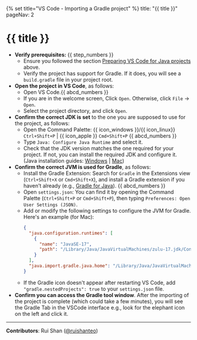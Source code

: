 {% set title="VS Code - Importing a Gradle project" %}
<frontmatter>
  title: "{{ title }}"
  pageNav: 2
</frontmatter>


<include src="vscode.md#wip-warning" />

# {{ title }}

* **Verify prerequisites:** {{ step_numbers }}
  * Ensure you followed the section [Preparing VS Code for Java projects](#preparing-vs-code-for-java-projects) above.
  * Verify the project has support for Gradle. If it does, you will see a `build.gradle` file in your project root.
* **Open the project in VS Code**, as follows:
  * Open VS Code.{{ abcd_numbers }}
  * If you are in the welcome screen, Click `Open`. Otherwise, click `File` -> `Open`.
  * Select the project directory, and click `Open`.
* **Confirm the correct JDK is set** to the one you are supposed to use for the project, as follows:
  * Open the Command Palette: {{ icon_windows }}/{{ icon_linux}} `Ctrl+Shift+P` | {{ icon_apple }} `Cmd+Shift+P` {{ abcd_numbers }}
  * Type `Java: Configure Java Runtime` and select it.
  * Check that the JDK version matches the one required for your project. If not, you can install the required JDK and configure it. (Java installation guides: [Windows](https://se-education.org/guides/tutorials/javaInstallationMac.html) | [Mac](https://se-education.org/guides/tutorials/javaInstallationWindows.html))
* **Confirm the correct JVM is used for Gradle**, as follows:
  * Install the Gradle Extension: Search for `Gradle` in the Extensions view (`Ctrl+Shift+X` or `Cmd+Shift+X`), and install a Gradle extension if you haven’t already (e.g., [Gradle for Java](https://marketplace.visualstudio.com/items?itemName=vscjava.vscode-gradle)). {{ abcd_numbers }}
  * Open `settings.json`: You can find it by opening the Command Palette (`Ctrl+Shift+P` or `Cmd+Shift+P`), then typing `Preferences: Open User Settings (JSON)`.
  * Add or modify the following settings to configure the JVM for Gradle. Here's an example (for Mac):
    ```json { heading="settings.json" }
    {
      "java.configuration.runtimes": [
        {
          "name": "JavaSE-17",
          "path": "/Library/Java/JavaVirtualMachines/zulu-17.jdk/Contents/Home"
        }
      ],
      "java.import.gradle.java.home": "/Library/Java/JavaVirtualMachines/zulu-11.jdk/Contents/Home"
    }
    ```
  * If the Gradle icon doesn't appear after restarting VS Code, add `"gradle.nestedProjects": true` to your `settings.json` file.
* **Confirm you can access the Gradle tool window**. After the importing of the project is complete (which could take a few minutes), you will see the Gradle Tab in the VSCode interface e.g., look for the elephant icon on the left and click it.<br>
   <pic src="images/vscode/vscode_gradle_icon.jpg" width="400" />

---

**Contributors**: Rui Shan ([@ruishanteo](https://github.com/ruishanteo))

